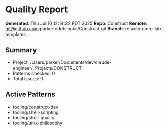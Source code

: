 # Quality Report
**Generated**: Thu Jul 10 12:14:22 PDT 2025
**Repo**: Construct
**Remote**: git@github.com:parkertoddbrooks/Construct.git
**Branch**: refactor/core-lab-templates

## Summary
- Project: /Users/parker/Documents/dev/claude-engineer/_Projects/CONSTRUCT
- Patterns checked: 0
- Total issues: 0

## Active Patterns
- tooling/construct-dev
- tooling/shell-scripting
- tooling/shell-quality
- tooling/unix-philosophy
